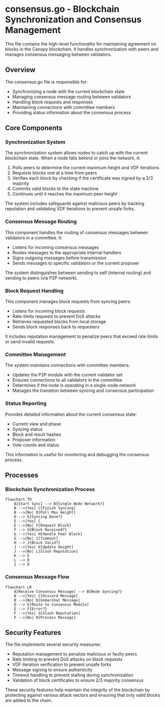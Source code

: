 # consensus.go - Blockchain Synchronization and Consensus Management

This file contains the high-level functionality for maintaining agreement on blocks in the Canopy
blockchain. It handles synchronization with peers and manages consensus messaging between
validators.

## Overview

The consensus.go file is responsible for:

- Synchronizing a node with the current blockchain state
- Managing consensus message routing between validators
- Handling block requests and responses
- Maintaining connections with committee members
- Providing status information about the consensus process

## Core Components

### Synchronization System

The synchronization system allows nodes to catch up with the current blockchain state. When a node
falls behind or joins the network, it:

1. Polls peers to determine the current maximum height and VDF iterations
2. Requests blocks one at a time from peers
3. Verifies each block by checking if the certificate was signed by a 2/3 majority
4. Commits valid blocks to the state machine
5. Continues until it reaches the maximum peer height

The system includes safeguards against malicious peers by tracking reputation and validating VDF iterations to prevent unsafe forks.

### Consensus Message Routing

This component handles the routing of consensus messages between validators in a committee. It:

- Listens for incoming consensus messages
- Routes messages to the appropriate internal handlers
- Signs outgoing messages before transmission
- Sends messages to specific validators or the current proposer

The system distinguishes between sending to self (internal routing) and sending to peers (via P2P
network).

### Block Request Handling

This component manages block requests from syncing peers:

- Listens for incoming block requests
- Rate-limits requests to prevent DoS attacks
- Retrieves requested blocks from local storage
- Sends block responses back to requesters

It includes reputation management to penalize peers that exceed rate limits or send invalid requests.

### Committee Management

The system maintains connections with committee members:

- Updates the P2P module with the current validator set
- Ensures connections to all validators in the committee
- Determines if the node is operating in a single-node network
- Manages the transition between syncing and consensus participation

### Status Reporting

Provides detailed information about the current consensus state:

- Current view and phase
- Syncing status
- Block and result hashes
- Proposer information
- Vote counts and status

This information is useful for monitoring and debugging the consensus process.

## Processes

### Blockchain Synchronization Process

```mermaid
flowchart TD
    A[Start Sync] --> B{Single Node Network?}
    B -->|Yes| C[Finish Syncing]
    B -->|No| D[Poll Max Height]
    D --> E{Syncing Done?}
    E -->|Yes| C
    E -->|No| F[Request Block]
    F --> G{Block Received?}
    G -->|Yes| H[Handle Peer Block]
    G -->|No| I[Timeout]
    H --> J{Block Valid?}
    J -->|Yes| K[Update Height]
    J -->|No| L[Slash Reputation]
    K --> E
    L --> D
    I --> D
```

### Consensus Message Flow

```mermaid
flowchart LR
    A[Receive Consensus Message] --> B{Node Syncing?}
    B -->|Yes| C[Discard Message]
    B -->|No| D[Unmarshal Message]
    D --> E[Route to Consensus Module]
    E --> F{Error?}
    F -->|Yes| G[Slash Reputation]
    F -->|No| H[Process Message]
```

## Security Features

The file implements several security measures:

- Reputation management to penalize malicious or faulty peers
- Rate limiting to prevent DoS attacks on block requests
- VDF iteration verification to prevent unsafe forks
- Message signing to ensure authenticity
- Timeout handling to prevent stalling during synchronization
- Validation of block certificates to ensure 2/3 majority consensus

These security features help maintain the integrity of the blockchain by protecting against various
attack vectors and ensuring that only valid blocks are added to the chain.
